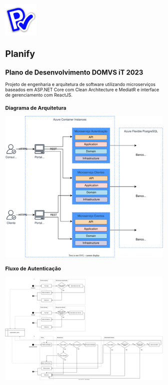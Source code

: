 <img src="./planifylogo.svg" width="100" height="100" alt="logo" />

# Planify

## Plano de Desenvolvimento DOMVS iT 2023

Projeto de engenharia e arquitetura de software utilizando microserviços baseados em ASP.NET Core com Clean Architecture e MediatR e interface de gerenciamento com ReactJS.

### Diagrama de Arquitetura
![Diagrama de Arquitetura](./architecture.svg)

### Fluxo de Autenticação
![Fluxo de Autenticação](./auth_flow.svg)
